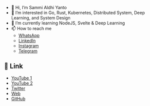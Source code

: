 - 👋 Hi, I’m Sammi Aldhi Yanto
- 👀 I’m interested in Go, Rust, Kubernetes, Distributed System, Deep Learning, and System Design 
- 🌱 I’m currently learning NodeJS, Svelte & Deep Learning
- 📫 How to reach me
  - [WhatsApp](https://wa.link/2gi8t7)
  - [LinkedIn](https://id.linkedin.com/in/sammi-aldhi-yanto-48a11a196)
  - [Instagram](https://www.instagram.com/sammidev_/)
  - [Telegram](https://t.me/SammiDev) 

## 🔗 Link
- [YouTube 1](https://www.youtube.com/channel/UCf9eTh_WEnl2NV2ii-F2OZQ)
- [YouTube 2](https://www.youtube.com/@keep.coding)
- [Twitter](https://twitter.com/sammidev_?s=09)
- [Web](https://sammidev.codes)
- [GitHub](https://github.com/SemmiDev)
